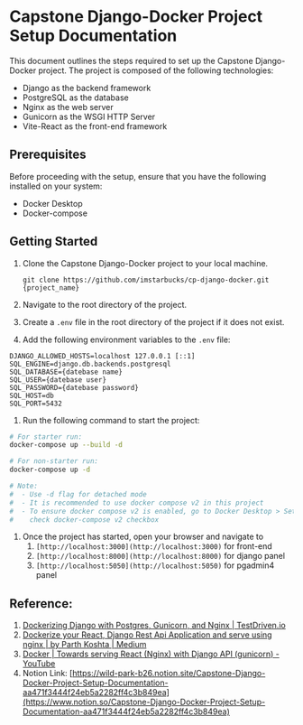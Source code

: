 # Capstone Django-Docker Project Setup Documentation

This document outlines the steps required to set up the Capstone Django-Docker project. The project is composed of the following technologies:

- Django as the backend framework
- PostgreSQL as the database
- Nginx as the web server
- Gunicorn as the WSGI HTTP Server
- Vite-React as the front-end framework

## Prerequisites

Before proceeding with the setup, ensure that you have the following installed on your system:

- Docker Desktop
- Docker-compose

## Getting Started

1. Clone the Capstone Django-Docker project to your local machine.

   ```
   git clone https://github.com/imstarbucks/cp-django-docker.git {project_name}
   ```

2. Navigate to the root directory of the project.
3. Create a `.env` file in the root directory of the project if it does not exist.
4. Add the following environment variables to the `.env` file:

```
DJANGO_ALLOWED_HOSTS=localhost 127.0.0.1 [::1]
SQL_ENGINE=django.db.backends.postgresql
SQL_DATABASE={datebase name}
SQL_USER={datebase user}
SQL_PASSWORD={datebase password}
SQL_HOST=db
SQL_PORT=5432

```

1. Run the following command to start the project:

```bash
# For starter run:
docker-compose up --build -d

# For non-starter run:
docker-compose up -d

# Note:
#  - Use -d flag for detached mode
#  - It is recommended to use docker compose v2 in this project
#  - To ensure docker compose v2 is enabled, go to Docker Desktop > Setting >
#    check docker-compose v2 checkbox
```

1. Once the project has started, open your browser and navigate to
   1. `[http://localhost:3000](http://localhost:3000)` for front-end
   2. `[http://localhost:8000](http://localhost:8000)` for django panel
   3. `[http://localhost:5050](http://localhost:5050)` for pgadmin4 panel

## Reference:

1. [Dockerizing Django with Postgres, Gunicorn, and Nginx | TestDriven.io](https://testdriven.io/blog/dockerizing-django-with-postgres-gunicorn-and-nginx/)
2. [Dockerize your React, Django Rest Api Application and serve using nginx | by Parth Koshta | Medium](https://parthkoshta.medium.com/dockerize-your-react-django-rest-api-application-and-serve-using-nginx-6f9ccf17105b)
3. [Docker | Towards serving React (Nginx) with Django API (gunicorn) - YouTube](https://www.youtube.com/watch?v=e63EBEFJkH0)
4. Notion Link: [https://wild-park-b26.notion.site/Capstone-Django-Docker-Project-Setup-Documentation-aa471f3444f24eb5a2282ff4c3b849ea](https://www.notion.so/Capstone-Django-Docker-Project-Setup-Documentation-aa471f3444f24eb5a2282ff4c3b849ea)
